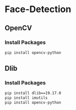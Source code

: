 # Face-Detection
## OpenCV
### Install Packages
```bash
pip install opencv-python
```

## Dlib
### Install Packages
```bash
pip install dlib==19.17.0
pip install imutils
pip install opencv-python
```